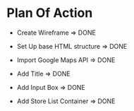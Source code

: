 # Plan Of Action

- Create Wireframe => DONE

- Set Up base HTML structure => DONE

- Import Google Maps API => DONE

- Add Title => DONE

- Add Input Box => DONE

- Add Store List Container => DONE
